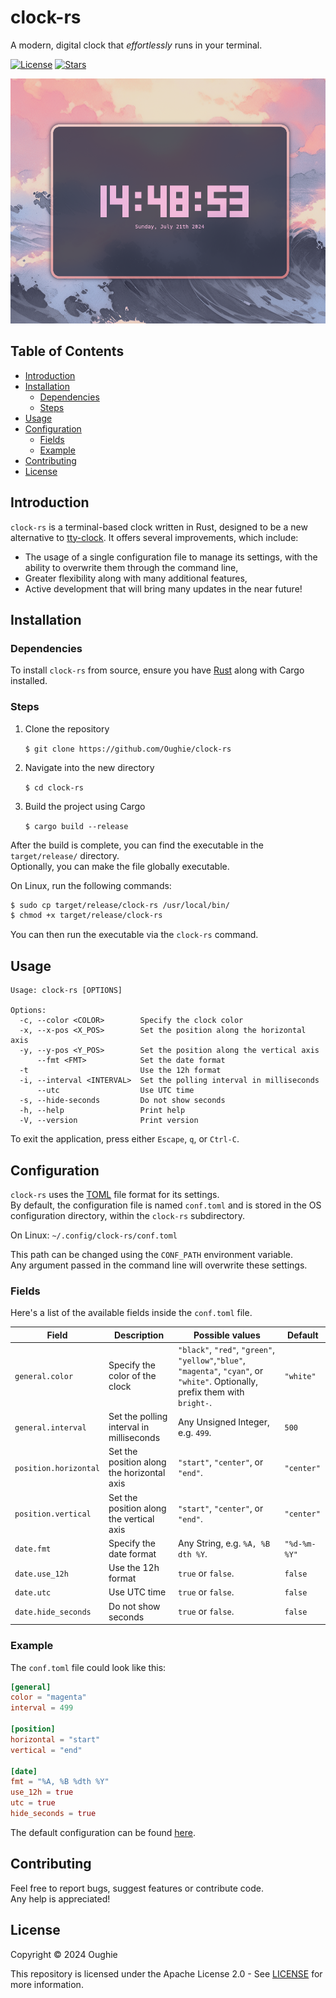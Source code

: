 # clock-rs

A modern, digital clock that _effortlessly_ runs in your terminal.

[![License](https://img.shields.io/github/license/Oughie/clock-rs)](LICENSE)
[![Stars](https://img.shields.io/github/stars/Oughie/clock-rs)](https://github.com/Oughie/clock-rs/stargazers)

![presentation](public/preview.png)

## Table of Contents

- [Introduction](#introduction)
- [Installation](#installation)
  - [Dependencies](#dependencies)
  - [Steps](#steps)
- [Usage](#usage)
- [Configuration](#configuration)
  - [Fields](#fields)
  - [Example](#example)
- [Contributing](#contributing)
- [License](#license)

## Introduction

`clock-rs` is a terminal-based clock written in Rust, designed to be a new alternative to [tty-clock](https://github.com/xorg62/tty-clock). It offers several improvements, which include:
- The usage of a single configuration file to manage its settings, with the ability to overwrite them through the command line,
- Greater flexibility along with many additional features,
- Active development that will bring many updates in the near future!

## Installation

### Dependencies

To install `clock-rs` from source, ensure you have [Rust](https://www.rust-lang.org/) along with Cargo installed.

### Steps

1. Clone the repository

    `$ git clone https://github.com/Oughie/clock-rs`

2. Navigate into the new directory

    `$ cd clock-rs`

3. Build the project using Cargo

    `$ cargo build --release`

After the build is complete, you can find the executable in the `target/release/` directory.  
Optionally, you can make the file globally executable.

On Linux, run the following commands:

```sh
$ sudo cp target/release/clock-rs /usr/local/bin/
$ chmod +x target/release/clock-rs
```

You can then run the executable via the `clock-rs` command.

## Usage

```
Usage: clock-rs [OPTIONS]

Options:
  -c, --color <COLOR>        Specify the clock color
  -x, --x-pos <X_POS>        Set the position along the horizontal axis
  -y, --y-pos <Y_POS>        Set the position along the vertical axis
      --fmt <FMT>            Set the date format
  -t                         Use the 12h format
  -i, --interval <INTERVAL>  Set the polling interval in milliseconds
      --utc                  Use UTC time
  -s, --hide-seconds         Do not show seconds
  -h, --help                 Print help
  -V, --version              Print version
```

To exit the application, press either `Escape`, `q`, or `Ctrl-C`.

## Configuration

`clock-rs` uses the [TOML](https://toml.io/en/) file format for its settings.  
By default, the configuration file is named `conf.toml` and is stored in the OS configuration directory, within the `clock-rs` subdirectory.

On Linux: `~/.config/clock-rs/conf.toml`

This path can be changed using the `CONF_PATH` environment variable.  
Any argument passed in the command line will overwrite these settings.

### Fields

Here's a list of the available fields inside the `conf.toml` file.

| Field                     | Description                                | Possible values                                                                                                                  | Default      |
| ------------------------- | -------------------------------------------| ---------------------------------------------------------------------------------------------------------------------------------| ------------ |
| `general.color`           | Specify the color of the clock             | `"black"`, `"red"`, `"green"`, `"yellow"`,`"blue"`, `"magenta"`, `"cyan"`, or `"white"`. Optionally, prefix them with `bright-`. | `"white"`    |
| `general.interval`        | Set the polling interval in milliseconds   | Any Unsigned Integer, e.g. `499`.                                                                                                | `500`        |
| `position.horizontal`     | Set the position along the horizontal axis | `"start"`, `"center"`, or `"end"`.                                                                                               | `"center"`   |
| `position.vertical`       | Set the position along the vertical axis   | `"start"`, `"center"`, or `"end"`.                                                                                               | `"center"`   |
| `date.fmt`                | Specify the date format                    | Any String, e.g. `%A, %B dth %Y`.                                                                                                | `"%d-%m-%Y"` |
| `date.use_12h`            | Use the 12h format                         | `true` or `false`.                                                                                                               | `false`      |
| `date.utc`                | Use UTC time                               | `true` or `false`.                                                                                                               | `false`      |
| `date.hide_seconds`       | Do not show seconds                        | `true` or `false`.                                                                                                               | `false`      |

### Example

The `conf.toml` file could look like this:

```toml
[general]
color = "magenta"
interval = 499

[position]
horizontal = "start"
vertical = "end"

[date]
fmt = "%A, %B %dth %Y"
use_12h = true
utc = true
hide_seconds = true
```

The default configuration can be found [here](public/default.toml).

## Contributing

Feel free to report bugs, suggest features or contribute code.  
Any help is appreciated!

## License

Copyright © 2024 Oughie

This repository is licensed under the Apache License 2.0 - See [LICENSE](LICENSE) for more information.
